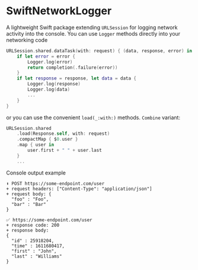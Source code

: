 # SwiftNetworkLogger

A lightweight Swift package extending `URLSession` for logging network activity into the console.
You can use `Logger` methods directly into your networking code

``` swift
URLSession.shared.dataTask(with: request) { (data, response, error) in
    if let error = error {
        Logger.log(error)
        return completion(.failure(error))
    }
    if let response = response, let data = data {
        Logger.log(response)
        Logger.log(data)
        ...
    }
}
```

or you can use the convenient `load(_:with:)` methods.
`Combine` variant:

```swift
URLSession.shared
    .load(Response.self, with: request)
    .compactMap { $0.user }
    .map { user in 
        user.first + " " + user.last
    }
    ...
```

Console output example

```
⬆️ POST https://some-endpoint.com/user
+ request headers: ["Content-Type": "application/json"]
+ request body: {
  "foo" : "Foo",
  "bar" : "Bar"
}

✅ https://some-endpoint.com/user
+ response code: 200
+ response body:
{
  "id" : 25918204,
  "time" : 1611680417,
  "first" : "John",
  "last" : "Williams"
}
```
